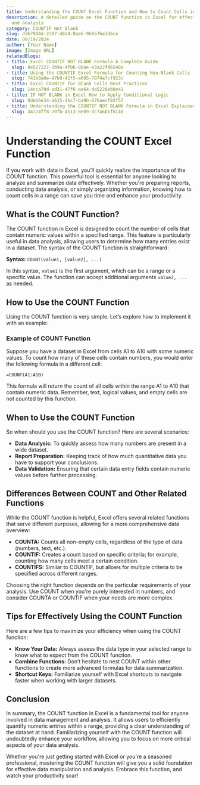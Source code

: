 ```yaml
---
title: Understanding the COUNT Excel Function and How to Count Cells in a Range
description: A detailed guide on the COUNT function in Excel for effective data counting
  and analysis
category: COUNTIF Not Blank
slug: d3b7984d-2307-48d4-8ae6-9b0a7be2d6ce
date: 09/19/2024
author: [Your Name]
image: [Image URL]
relatedBlogs:
- title: Excel COUNTIF NOT BLANK Formula A Complete Guide
  slug: 8e527227-3b9a-4f06-88ae-a3a22f46548a
- title: Using the COUNTIF Excel Formula for Counting Non-Blank Cells
  slug: 741b8a8e-47b0-42f5-a605-7074a7cf923c
- title: Excel COUNTIF for Blank Cells Best Practices
  slug: 14cca70d-ad31-47f6-ae64-da5228ebbe41
- title: IF NOT BLANK in Excel How to Apply Conditional Logic
  slug: 0deb6e34-a615-4bc7-ba9b-676aecf02f57
- title: Understanding the COUNTIF NOT BLANK Formula in Excel Explained for Beginners
  slug: 34774ff8-70fb-4513-8e09-dc7a6b1f0140
---
```


# Understanding the COUNT Excel Function

If you work with data in Excel, you’ll quickly realize the importance of the COUNT function. This powerful tool is essential for anyone looking to analyze and summarize data effectively. Whether you're preparing reports, conducting data analysis, or simply organizing information, knowing how to count cells in a range can save you time and enhance your productivity.

## What is the COUNT Function?

The COUNT function in Excel is designed to count the number of cells that contain numeric values within a specified range. This feature is particularly useful in data analysis, allowing users to determine how many entries exist in a dataset. The syntax of the COUNT function is straightforward:

**Syntax:** `COUNT(value1, [value2], ...)`

In this syntax, `value1` is the first argument, which can be a range or a specific value. The function can accept additional arguments `value2, ...` as needed.

## How to Use the COUNT Function

Using the COUNT function is very simple. Let’s explore how to implement it with an example:

### Example of COUNT Function

Suppose you have a dataset in Excel from cells A1 to A10 with some numeric values. To count how many of these cells contain numbers, you would enter the following formula in a different cell:

```
=COUNT(A1:A10)
```

This formula will return the count of all cells within the range A1 to A10 that contain numeric data. Remember, text, logical values, and empty cells are not counted by this function.

## When to Use the COUNT Function

So when should you use the COUNT function? Here are several scenarios:

- **Data Analysis:** To quickly assess how many numbers are present in a wide dataset.
- **Report Preparation:** Keeping track of how much quantitative data you have to support your conclusions.
- **Data Validation:** Ensuring that certain data entry fields contain numeric values before further processing.

## Differences Between COUNT and Other Related Functions

While the COUNT function is helpful, Excel offers several related functions that serve different purposes, allowing for a more comprehensive data overview:

- **COUNTA:** Counts all non-empty cells, regardless of the type of data (numbers, text, etc.).
- **COUNTIF:** Creates a count based on specific criteria; for example, counting how many cells meet a certain condition.
- **COUNTIFS:** Similar to COUNTIF, but allows for multiple criteria to be specified across different ranges.

Choosing the right function depends on the particular requirements of your analysis. Use COUNT when you're purely interested in numbers, and consider COUNTA or COUNTIF when your needs are more complex.

## Tips for Effectively Using the COUNT Function

Here are a few tips to maximize your efficiency when using the COUNT function:

- **Know Your Data:** Always assess the data type in your selected range to know what to expect from the COUNT function.
- **Combine Functions:** Don’t hesitate to nest COUNT within other functions to create more advanced formulas for data summarization.
- **Shortcut Keys:** Familiarize yourself with Excel shortcuts to navigate faster when working with larger datasets.

## Conclusion

In summary, the COUNT function in Excel is a fundamental tool for anyone involved in data management and analysis. It allows users to efficiently quantify numeric entries within a range, providing a clear understanding of the dataset at hand. Familiarizing yourself with the COUNT function will undoubtedly enhance your workflow, allowing you to focus on more critical aspects of your data analysis.

Whether you're just getting started with Excel or you're a seasoned professional, mastering the COUNT function will give you a solid foundation for effective data manipulation and analysis. Embrace this function, and watch your productivity soar!